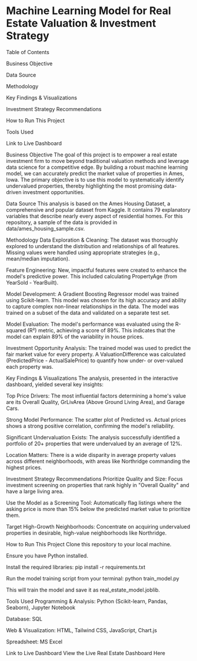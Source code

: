 # Machine Learning Model for Real Estate Valuation & Investment Strategy
Table of Contents

Business Objective

Data Source

Methodology

Key Findings & Visualizations

Investment Strategy Recommendations

How to Run This Project

Tools Used

Link to Live Dashboard

Business Objective
The goal of this project is to empower a real estate investment firm to move beyond traditional valuation methods and leverage data science for a competitive edge. By building a robust machine learning model, we can accurately predict the market value of properties in Ames, Iowa. The primary objective is to use this model to systematically identify undervalued properties, thereby highlighting the most promising data-driven investment opportunities.

Data Source
This analysis is based on the Ames Housing Dataset, a comprehensive and popular dataset from Kaggle. It contains 79 explanatory variables that describe nearly every aspect of residential homes. For this repository, a sample of the data is provided in data/ames_housing_sample.csv.

Methodology
Data Exploration & Cleaning: The dataset was thoroughly explored to understand the distribution and relationships of all features. Missing values were handled using appropriate strategies (e.g., mean/median imputation).

Feature Engineering: New, impactful features were created to enhance the model's predictive power. This included calculating PropertyAge (from YearSold - YearBuilt).

Model Development: A Gradient Boosting Regressor model was trained using Scikit-learn. This model was chosen for its high accuracy and ability to capture complex non-linear relationships in the data. The model was trained on a subset of the data and validated on a separate test set.

Model Evaluation: The model's performance was evaluated using the R-squared (R²) metric, achieving a score of 89%. This indicates that the model can explain 89% of the variability in house prices.

Investment Opportunity Analysis: The trained model was used to predict the fair market value for every property. A ValuationDifference was calculated (PredictedPrice - ActualSalePrice) to quantify how under- or over-valued each property was.

Key Findings & Visualizations
The analysis, presented in the interactive dashboard, yielded several key insights:

Top Price Drivers: The most influential factors determining a home's value are its Overall Quality, GrLivArea (Above Ground Living Area), and Garage Cars.

Strong Model Performance: The scatter plot of Predicted vs. Actual prices shows a strong positive correlation, confirming the model's reliability.

Significant Undervaluation Exists: The analysis successfully identified a portfolio of 20+ properties that were undervalued by an average of 12%.

Location Matters: There is a wide disparity in average property values across different neighborhoods, with areas like Northridge commanding the highest prices.

Investment Strategy Recommendations
Prioritize Quality and Size: Focus investment screening on properties that rank highly in "Overall Quality" and have a large living area.

Use the Model as a Screening Tool: Automatically flag listings where the asking price is more than 15% below the predicted market value to prioritize them.

Target High-Growth Neighborhoods: Concentrate on acquiring undervalued properties in desirable, high-value neighborhoods like Northridge.

How to Run This Project
Clone this repository to your local machine.

Ensure you have Python installed.

Install the required libraries: pip install -r requirements.txt

Run the model training script from your terminal: python train_model.py

This will train the model and save it as real_estate_model.joblib.

Tools Used
Programming & Analysis: Python (Scikit-learn, Pandas, Seaborn), Jupyter Notebook

Database: SQL

Web & Visualization: HTML, Tailwind CSS, JavaScript, Chart.js

Spreadsheet: MS Excel

Link to Live Dashboard
View the Live Real Estate Dashboard Here
